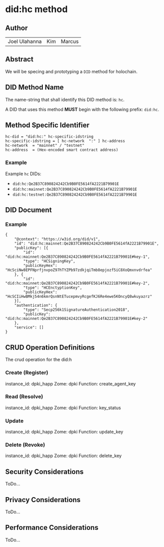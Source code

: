 # did:hc method

## Author

<table style="text-align: center; border-width: 0;">
  <tr>
   <td>Joel Ulahanna
   </td>
   <td>Kim<br/>
   </td>
   <td>Marcus<br/>
   </td>
  </tr>
</table>


## Abstract 
We will be specing and prototyping a `DID` method for holochain.


## DID Method Name

The name-string that shall identify this DID method is: `hc`.

A DID that uses this method **MUST** begin with the following prefix: `did:hc`.

## Method Specific Identifier
    hc-did = "did:hc:" hc-specific-idstring
    hc-specific-idstring = [ hc-network  ":" ] hc-address
    hc-network  = "mainnet" / "testnet"
    hc-address  = (Hex-encoded smart contract address)
### Example

Example `hc` DIDs:

 - `did:hc:Qe2B37C890824242Cb9B0FE5614fA2221B79901E`
 - `did:hc:mainnet:Qe2B37C890824242Cb9B0FE5614fA2221B79901E`
 - `did:hc:testnet:Qe2B37C890824242Cb9B0FE5614fA2221B79901E`

## DID Document

### Example

	{
		"@context": "https://w3id.org/did/v1",
		"id": "did:hc:mainnet:Qe2B37C890824242Cb9B0FE5614fA2221B79901E",
		"publicKey": [{
			"id": "did:hc:mainnet:Qe2B37C890824242Cb9B0FE5614fA2221B79901E#key-1",
			"type": "HCSigningKey",
			"publicKeyHex": "HcSciNw8EPFNprfjnvpoZ97hTYZPb97zdkjqiTmb8epjozf5iC8XoQmxnvdrfea"
		}, {
			"id": "did:hc:mainnet:Qe2B37C890824242Cb9B0FE5614fA2221B79901E#key-2",
			"type": "HCEnctyptionKey",
			"publicKeyHex": "HcSCIiHwBMkj54n6kmrQsnNtETucepmvyRcgefKJ6Re4ewe5KOncyQ8wkuyazrz"
		}],
		"authentication": {
			"type": "Secp256k1SignatureAuthentication2018",
			"publicKey": "did:hc:mainnet:Qe2B37C890824242Cb9B0FE5614fA2221B79901E#key-2"
		},
		"service": []
	}

## CRUD Operation Definitions
The crud operation for the did:h
### Create (Register)
instance_id: dpki_happ
Zome: dpki
Function: create_agent_key

### Read (Resolve)
instance_id: dpki_happ
Zome: dpki
Function: key_status

### Update
instance_id: dpki_happ
Zome: dpki
Function: update_key

### Delete (Revoke) 
instance_id: dpki_happ
Zome: dpki
Function: delete_key

## Security Considerations
ToDo...

## Privacy Considerations
ToDo...

## Performance Considerations
ToDo...
